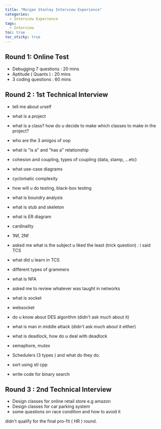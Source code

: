 ```yaml
---
title: "Morgan Stanley Interview Experience"
categories:
  - Interview Experience
tags:
  - Interview
toc: true
toc_sticky: true
---
```



## Round 1: Online Test
- Debugging 7 questions : 20 mins 
- Aptitude ( Quants )  : 20 mins 
- 3 coding questions : 60 mins

## Round 2 : 1st Technical Interview
- tell me about urself

- what is a project
- what is a class? how do u decide to make which classes to make in the project?
- who are the 3 amigos of oop
- what is "is a" and "has a" relationship
- cohesion and coupling, types of coupling (data, stamp, ...etc)
- what use-case diagrams
- cyclomatic complexity
- how will u do testing, black-box testing
- what is boundry analysis
- what is stub and skeleton

- what is ER diagram
- cardinality
- 1Nf, 2Nf
 
- asked me what is the subject u liked the least (trick question) : i said TCS 
- what did u learn in TCS
- different types of grammers
- what is NFA
 
- asked me to review whatever was taught in networks
- what is socket
- websocket
 
- do u know about DES algorithm (didn't ask much about it)
- what is man in middle attack (didn't ask much about it either)
 
- what is deadlock, how do u deal with deadlock
- semaphore, mutex
- Schedulers (3 types ) and what do they do.
 
 
- sort using stl cpp
- write code for binary search


## Round 3 : 2nd Technical Interview
- Design classes for online retail store e.g amazon
- Design classes for car parking system
- some questions on race condition and how to avoid it

didn't qualify for the final pro-fit ( HR ) round.